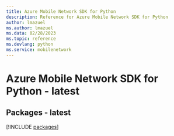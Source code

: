 ```yaml
---
title: Azure Mobile Network SDK for Python
description: Reference for Azure Mobile Network SDK for Python
author: lmazuel
ms.author: lmazuel
ms.data: 02/28/2023
ms.topic: reference
ms.devlang: python
ms.service: mobilenetwork
---
```

# Azure Mobile Network SDK for Python - latest
## Packages - latest
[!INCLUDE [packages](mobile-network-index.md)]